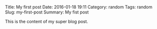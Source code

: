 Title: My first post
Date: 2016-01-18 19:11
Category: random
Tags: random
Slug: my-first-post
Summary: My fist post

This is the content of my super blog post.